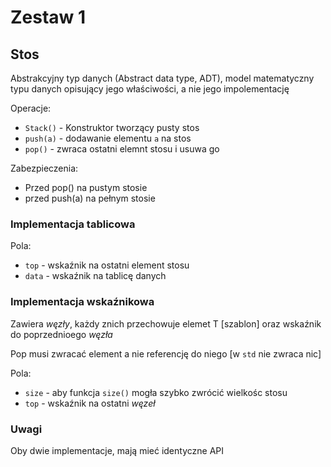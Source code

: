 # Zestaw 1
## Stos

Abstrakcyjny typ danych (Abstract data type, ADT), model matematyczny typu danych opisujący jego właściwości, a nie jego impolementację

Operacje:
- `Stack()` - Konstruktor tworzący pusty stos
- `push(a)` - dodawanie elementu `a` na stos
- `pop()` - zwraca ostatni elemnt stosu i usuwa go

Zabezpieczenia:
- Przed pop() na pustym stosie
- przed push(a) na pełnym stosie

### Implementacja tablicowa

Pola:
- `top` - wskaźnik na ostatni element stosu
- `data` - wskaźnik na tablicę danych

### Implementacja wskaźnikowa

Zawiera *węzły*, każdy znich przechowuje elemet T [szablon] oraz wskaźnik do poprzednioego *węzła*

Pop musi zwracać element a nie referencję do niego [w `std` nie zwraca nic]

Pola:
- `size` - aby funkcja `size()` mogła szybko zwrócić wielkośc stosu
- `top` - wskaźnik na ostatni *węzeł*

### Uwagi
Oby dwie implementacje, mają mieć identyczne API 

